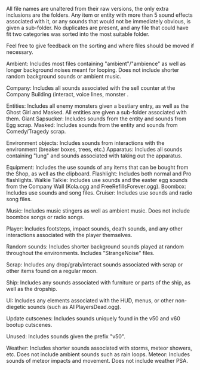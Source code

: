 All file names are unaltered from their raw versions, the only extra inclusions are the folders. Any item or entity with more than 5 sound effects associated with it, or any sounds that would not be immediately obvious, is given a sub-folder. No duplicates are present, and any file that could have fit two categories was sorted into the most suitable folder.

Feel free to give feedback on the sorting and where files should be moved if necessary. 

Ambient:
Includes most files containing "ambient"/"ambience" as well as longer background noises meant for looping. Does not include shorter random background sounds or ambient music.

Company:
Includes all sounds associated with the sell counter at the Company Building (interact, voice lines, monster .

Entities:
Includes all enemy monsters given a bestiary entry, as well as the Ghost Girl and Masked. All entities are given a sub-folder associated with them.
	Giant Sapsucker: Includes sounds from the entity and sounds from Egg scrap.
	Masked: Includes sounds from the entity and sounds from Comedy/Tragedy scrap.

Environment objects:
Includes sounds from interactions with the environment (breaker boxes, trees, etc.)
	Apparatus: Includes all sounds containing "lung" and sounds associated with taking out the apparatus.

Equipment:
Includes the use sounds of any items that can be bought from the Shop, as well as the clipboard.
	Flashlight: Includes both normal and Pro flashlights.
	Walkie Talkie: Includes use sounds and the easter egg sounds from the Company Wall (Kola.ogg and FreeRefillsForever.ogg).
	Boombox: Includes use sounds and song files.
	Cruiser: Includes use sounds and radio song files.

Music:
Includes music stingers as well as ambient music. Does not include boombox songs or radio songs.

Player:
Includes footsteps, impact sounds, death sounds, and any other interactions associated with the player themselves.

Random sounds:
Includes shorter background sounds played at random throughout the environments. Includes "StrangeNoise" files.

Scrap:
Includes any drop/grab/interact sounds associated with scrap or other items found on a regular moon. 

Ship:
Includes any sounds associated with furniture or parts of the ship, as well as the dropship.

UI:
Includes any elements associated with the HUD, menus, or other non-diegetic sounds (such as AllPlayersDead.ogg).

Update cutscenes:
Includes sounds uniquely found in the v50 and v60 bootup cutscenes.

Unused:
Includes sounds given the prefix "v50".

Weather:
Includes shorter sounds associated with storms, meteor showers, etc. Does not include ambient sounds such as rain loops.
  Meteor: Includes sounds of meteor impacts and movement. Does not include weather PSA.
